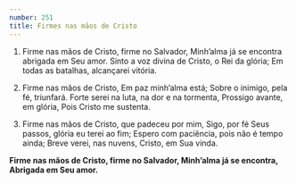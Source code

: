 ```yaml
---
number: 251
title: Firmes nas mãos de Cristo
---
```


1. Firme nas mãos de Cristo, firme no Salvador,
  Minh’alma já se encontra abrigada em Seu amor.
  Sinto a voz divina de Cristo, o Rei da glória;
  Em todas as batalhas, alcançarei vitória.

2. Firme nas mãos de Cristo,
  Em paz minh’alma está;
  Sobre o inimigo, pela fé, triunfará.
  Forte serei na luta, na dor e na tormenta,
  Prossigo avante, em glória,
  Pois Cristo me sustenta.

3. Firme nas mãos de Cristo, que padeceu por mim,
  Sigo, por fé Seus passos, glória eu terei ao fim;
  Espero com paciência, pois não é tempo ainda;
  Breve verei, nas nuvens, Cristo, em Sua vinda.

  __Firme nas mãos de Cristo, firme no Salvador,
  Minh’alma já se encontra,
  Abrigada em Seu amor.__
